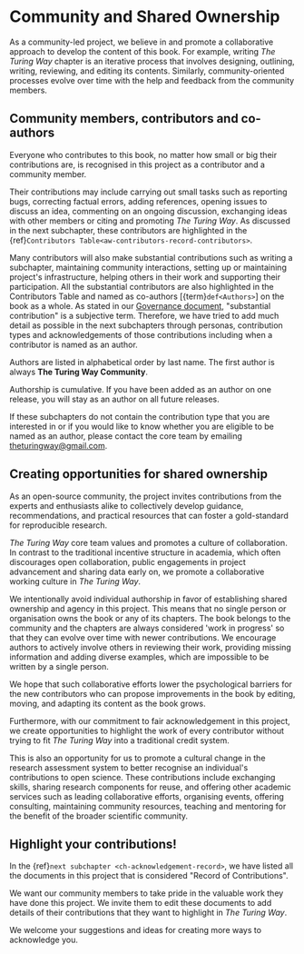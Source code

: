 # Community and Shared Ownership

As a community-led project, we believe in and promote a collaborative approach to develop the content of this book.
For example, writing _The Turing Way_ chapter is an iterative process that involves designing, outlining, writing, reviewing, and editing its contents.
Similarly, community-oriented processes evolve over time with the help and feedback from the community members.

## Community members, contributors and co-authors

Everyone who contributes to this book, no matter how small or big their contributions are, is recognised in this project as a contributor and a community member.

Their contributions may include carrying out small tasks such as reporting bugs, correcting factual errors, adding references, opening issues to discuss an idea, commenting on an ongoing discussion, exchanging ideas with other members or citing and promoting _The Turing Way_.
As discussed in the next subchapter, these contributors are highlighted in the {ref}`Contributors Table<aw-contributors-record-contributors>`.

Many contributors will also make substantial contributions such as writing a subchapter, maintaining community interactions, setting up or maintaining project's infrastructure, helping others in their work and supporting their participation.
All the substantial contributors are also highlighted in the Contributors Table and named as co-authors [{term}`def<Authors>`] on the book as a whole.
As stated in our [Governance document](https://github.com/alan-turing-institute/the-turing-way/blob/master/GOVERNANCE.md), "substantial contribution" is a subjective term.
Therefore, we have tried to add much detail as possible in the next subchapters through personas, contribution types and acknowledgements of those contributions including when a contributor is named as an author.

Authors are listed in alphabetical order by last name.
The first author is always **The Turing Way Community**.

Authorship is cumulative.
If you have been added as an author on one release, you will stay as an author on all future releases.

If these subchapters do not contain the contribution type that you are interested in or if you would like to know whether you are eligible to be named as an author, please contact the core team by emailing [theturingway@gmail.com](mailto:theturingway@gmail.com).

## Creating opportunities for shared ownership

As an open-source community, the project invites contributions from the experts and enthusiasts alike to collectively develop guidance, recommendations, and practical resources that can foster a gold-standard for reproducible research.

_The Turing Way_ core team values and promotes a culture of collaboration.
In contrast to the traditional incentive structure in academia, which often discourages open collaboration, public engagements in project advancement and sharing data early on, we promote a collaborative working culture in _The Turing Way_.

We intentionally avoid individual authorship in favor of establishing shared ownership and agency in this project.
This means that no single person or organisation owns the book or any of its chapters.
The book belongs to the community and the chapters are always considered 'work in progress' so that they can evolve over time with newer contributions.
We encourage authors to actively involve others in reviewing their work, providing missing information and adding diverse examples, which are impossible to be written by a single person.

We hope that such collaborative efforts lower the psychological barriers for the new contributors who can propose improvements in the book by editing, moving, and adapting its content as the book grows.

Furthermore, with our commitment to fair acknowledgement in this project, we create opportunities to highlight the work of every contributor without trying to fit _The Turing Way_ into a traditional credit system.

This is also an opportunity for us to promote a cultural change in the research assessment system to better recognise an individual's contributions to open science.
These contributions include exchanging skills, sharing research components for reuse, and offering other academic services such as leading collaborative efforts, organising events, offering consulting, maintaining community resources, teaching and mentoring for the benefit of the broader scientific community.

## Highlight your contributions!

In the {ref}`next subchapter <ch-acknowledgement-record>`, we have listed all the documents in this project that is considered "Record of Contributions".

We want our community members to take pride in the valuable work they have done this project.
We invite them to edit these documents to add details of their contributions that they want to highlight in _The Turing Way_.

We welcome your suggestions and ideas for creating more ways to acknowledge you.
